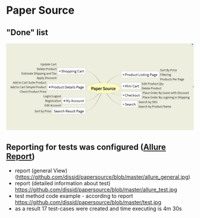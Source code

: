 # Paper Source
## "Done" list
![Mindmap screenshot](https://github.com/dissid/papersource/blob/master/mindmap.jpg)
## Reporting for tests was configured ([Allure Report](https://github.com/allure-framework))
- report (general View)
(https://github.com/dissid/papersource/blob/master/allure_general.jpg)
- report (detailed information about test)
https://github.com/dissid/papersource/blob/master/allure_test.jpg
- test method code example - according to report
https://github.com/dissid/papersource/blob/master/test.jpg
- as a result
17 test-cases were created and time executing is 4m 30s
